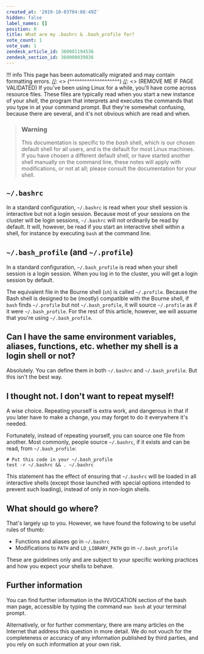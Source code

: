 ```yaml
---
created_at: '2019-10-03T04:08:49Z'
hidden: false
label_names: []
position: 0
title: What are my .bashrc & .bash_profile for?
vote_count: 1
vote_sum: 1
zendesk_article_id: 360001194536
zendesk_section_id: 360000039036
---
```



[//]: <> (REMOVE ME IF PAGE VALIDATED)
[//]: <> (vvvvvvvvvvvvvvvvvvvv)
!!! info
    This page has been automatically migrated and may contain formatting errors.
[//]: <> (^^^^^^^^^^^^^^^^^^^^)
[//]: <> (REMOVE ME IF PAGE VALIDATED)
If you've been using Linux for a while, you'll have come across resource
files. These files are typically read when you start a new instance of
your *shell*, the program that interprets and executes the commands that
you type in at your command prompt. But they're somewhat confusing,
because there are several, and it's not obvious which are read and when.

> ### Warning
>
> This documentation is specific to the *bash* shell, which is our
> chosen default shell for all users, and is the default for most Linux
> machines. If you have chosen a different default shell, or have
> started another shell manually on the command line, these notes will
> apply with modifications, or not at all; please consult the
> documentation for your shell.

## `~/.bashrc`

In a standard configuration, `~/.bashrc` is read when your shell session
is interactive but not a login session. Because most of your sessions on
the cluster will be login sessions, `~/.bashrc` will not ordinarily be
read by default. It will, however, be read if you start an interactive
shell within a shell, for instance by executing `bash` at the command
line.

## `~/.bash_profile` (and `~/.profile`)

In a standard configuration, `~/.bash_profile` is read when your shell
session is a login session. When you log in to the cluster, you will get
a login session by default.

The equivalent file in the Bourne shell (`sh`) is called `~/.profile`.
Because the Bash shell is designed to be (mostly) compatible with the
Bourne shell, if `bash` finds `~/.profile` but not `~/.bash_profile`, it
will source `~/.profile` as if it were `~/.bash_profile`. For the rest
of this article, however, we will assume that you're using
`~/.bash_profile`.

## Can I have the same environment variables, aliases, functions, etc. whether my shell is a login shell or not?

Absolutely. You can define them in both `~/.bashrc` and
`~/.bash_profile`. But this isn't the best way.

## I thought not. I don't want to repeat myself!

A wise choice. Repeating yourself is extra work, and dangerous in that
if you later have to make a change, you may forget to do it everywhere
it's needed.

Fortunately, instead of repeating yourself, you can source one file from
another. Most commonly, people source `~/.bashrc`, if it exists and can
be read, from `~/.bash_profile`:

    # Put this code in your ~/.bash_profile
    test -r ~/.bashrc && . ~/.bashrc

This statement has the effect of ensuring that `~/.bashrc` will be
loaded in all interactive shells (except those launched with special
options intended to prevent such loading), instead of only in non-login
shells.

## What should go where?

That's largely up to you. However, we have found the following to be
useful rules of thumb:

-   Functions and aliases go in `~/.bashrc`
-   Modifications to `PATH` and `LD_LIBRARY_PATH` go in
    `~/.bash_profile`

These are guidelines only and are subject to your specific working
practices and how you expect your shells to behave.

## Further information

You can find further information in the INVOCATION section of the bash
man page, accessible by typing the command `man bash` at your terminal
prompt.

Alternatively, or for further commentary, there are many articles on the
Internet that address this question in more detail. We do not vouch for
the completeness or accuracy of any information published by third
parties, and you rely on such information at your own risk.
